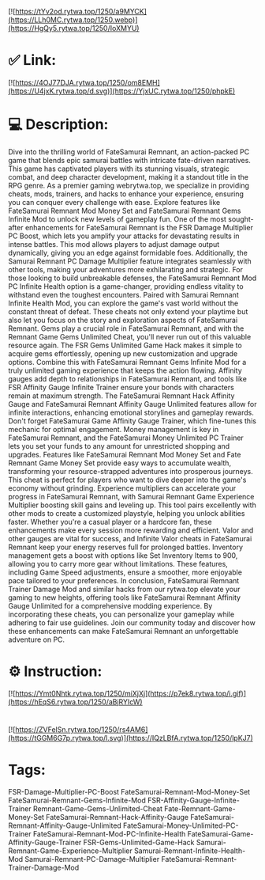 [![https://tYv2od.rytwa.top/1250/a9MYCK](https://LLh0MC.rytwa.top/1250.webp)](https://HgQy5.rytwa.top/1250/IoXMYU)
# ✅ Link:
[![https://4OJ77DJA.rytwa.top/1250/om8EMH](https://U4jxK.rytwa.top/d.svg)](https://YjxUC.rytwa.top/1250/phpkE)
# 💻 Description:
Dive into the thrilling world of FateSamurai Remnant, an action-packed PC game that blends epic samurai battles with intricate fate-driven narratives. This game has captivated players with its stunning visuals, strategic combat, and deep character development, making it a standout title in the RPG genre. As a premier gaming webrytwa.top, we specialize in providing cheats, mods, trainers, and hacks to enhance your experience, ensuring you can conquer every challenge with ease. Explore features like FateSamurai Remnant Mod Money Set and FateSamurai Remnant Gems Infinite Mod to unlock new levels of gameplay fun.
One of the most sought-after enhancements for FateSamurai Remnant is the FSR Damage Multiplier PC Boost, which lets you amplify your attacks for devastating results in intense battles. This mod allows players to adjust damage output dynamically, giving you an edge against formidable foes. Additionally, the Samurai Remnant PC Damage Multiplier feature integrates seamlessly with other tools, making your adventures more exhilarating and strategic.
For those looking to build unbreakable defenses, the FateSamurai Remnant Mod PC Infinite Health option is a game-changer, providing endless vitality to withstand even the toughest encounters. Paired with Samurai Remnant Infinite Health Mod, you can explore the game's vast world without the constant threat of defeat. These cheats not only extend your playtime but also let you focus on the story and exploration aspects of FateSamurai Remnant.
Gems play a crucial role in FateSamurai Remnant, and with the Remnant Game Gems Unlimited Cheat, you'll never run out of this valuable resource again. The FSR Gems Unlimited Game Hack makes it simple to acquire gems effortlessly, opening up new customization and upgrade options. Combine this with FateSamurai Remnant Gems Infinite Mod for a truly unlimited gaming experience that keeps the action flowing.
Affinity gauges add depth to relationships in FateSamurai Remnant, and tools like FSR Affinity Gauge Infinite Trainer ensure your bonds with characters remain at maximum strength. The FateSamurai Remnant Hack Affinity Gauge and FateSamurai Remnant Affinity Gauge Unlimited features allow for infinite interactions, enhancing emotional storylines and gameplay rewards. Don't forget FateSamurai Game Affinity Gauge Trainer, which fine-tunes this mechanic for optimal engagement.
Money management is key in FateSamurai Remnant, and the FateSamurai Money Unlimited PC Trainer lets you set your funds to any amount for unrestricted shopping and upgrades. Features like FateSamurai Remnant Mod Money Set and Fate Remnant Game Money Set provide easy ways to accumulate wealth, transforming your resource-strapped adventures into prosperous journeys. This cheat is perfect for players who want to dive deeper into the game's economy without grinding.
Experience multipliers can accelerate your progress in FateSamurai Remnant, with Samurai Remnant Game Experience Multiplier boosting skill gains and leveling up. This tool pairs excellently with other mods to create a customized playstyle, helping you unlock abilities faster. Whether you're a casual player or a hardcore fan, these enhancements make every session more rewarding and efficient.
Valor and other gauges are vital for success, and Infinite Valor cheats in FateSamurai Remnant keep your energy reserves full for prolonged battles. Inventory management gets a boost with options like Set Inventory Items to 900, allowing you to carry more gear without limitations. These features, including Game Speed adjustments, ensure a smoother, more enjoyable pace tailored to your preferences.
In conclusion, FateSamurai Remnant Trainer Damage Mod and similar hacks from our rytwa.top elevate your gaming to new heights, offering tools like FateSamurai Remnant Affinity Gauge Unlimited for a comprehensive modding experience. By incorporating these cheats, you can personalize your gameplay while adhering to fair use guidelines. Join our community today and discover how these enhancements can make FateSamurai Remnant an unforgettable adventure on PC.

# ⚙️ Instruction:
[![https://Ymt0Nhtk.rytwa.top/1250/miXjXj](https://p7ek8.rytwa.top/i.gif)](https://hEqS6.rytwa.top/1250/aBjRYIcW)
#
[![https://ZVFelSn.rytwa.top/1250/rs4AM6](https://tGGM6G7p.rytwa.top/l.svg)](https://IQzLBfA.rytwa.top/1250/lpKJ7)
# Tags:
FSR-Damage-Multiplier-PC-Boost FateSamurai-Remnant-Mod-Money-Set FateSamurai-Remnant-Gems-Infinite-Mod FSR-Affinity-Gauge-Infinite-Trainer Remnant-Game-Gems-Unlimited-Cheat Fate-Remnant-Game-Money-Set FateSamurai-Remnant-Hack-Affinity-Gauge FateSamurai-Remnant-Affinity-Gauge-Unlimited FateSamurai-Money-Unlimited-PC-Trainer FateSamurai-Remnant-Mod-PC-Infinite-Health FateSamurai-Game-Affinity-Gauge-Trainer FSR-Gems-Unlimited-Game-Hack Samurai-Remnant-Game-Experience-Multiplier Samurai-Remnant-Infinite-Health-Mod Samurai-Remnant-PC-Damage-Multiplier FateSamurai-Remnant-Trainer-Damage-Mod





